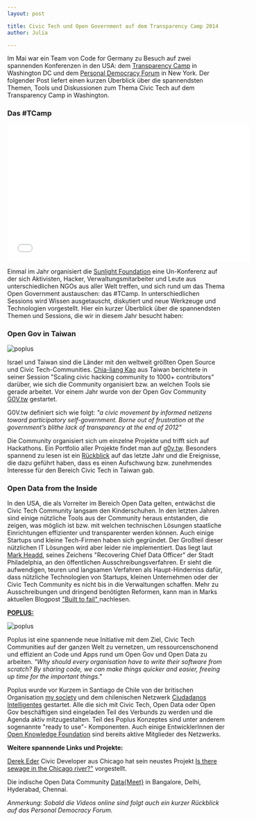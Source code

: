 ```yaml
---
layout: post

title: Civic Tech und Open Government auf dem Transparency Camp 2014
author: Julia

---
```


Im Mai war ein Team von Code for Germany zu Besuch auf zwei spannenden Konferenzen in den USA: dem [Transparency Camp] in Washington DC und dem [Personal Democracy Forum] in New York. Der folgender Post liefert einen kurzen Überblick über die spannendsten Themen, Tools und Diskussionen zum Thema Civic Tech auf dem Transparency Camp in Washington.

### Das #TCamp

<iframe width="560" height="315" src="//www.youtube.com/embed/Gu9hTrLINsI?list=PLdo_y1-rDBGbVxHaXTszak5gc57T7j9B2" frameborder="0" allowfullscreen></iframe>


Einmal im Jahr organisiert die [Sunlight Foundation] eine Un-Konferenz auf der sich Aktivisten, Hacker, Verwaltungsmitarbeiter und Leute aus unterschiedlichen NGOs aus aller Welt treffen, und sich rund um das Thema Open Government austauschen: das #TCamp. In unterschiedlichen Sessions wird Wissen ausgetauscht, diskutiert und neue Werkzeuge und Technologien vorgestellt. Hier ein kurzer Überblick über die spannendsten Themen und Sessions, die wir in diesem Jahr besucht haben:

### Open Gov in Taiwan


![poplus](/blog/govtw.png)


Israel und Taiwan sind die Länder mit den weltweit größten Open Source und Civic Tech-Communities. [Chia-liang Kao] aus Taiwan berichtete in seiner Session "Scaling civic hacking community to 1000+ contributors" darüber, wie sich die Community organisiert bzw. an welchen Tools sie gerade arbeitet. Vor einem Jahr wurde von der Open Gov Community [G0V.tw] gestartet.

G0V.tw definiert sich wie folgt: *"a civic movement by informed netizens toward participatory self-government. Borne out of frustration at the government’s blithe lack of transparency at the end of 2012"*

Die Community organisiert sich um einzelne Projekte und trifft sich auf Hackathons. Ein Portfolio aller Projekte findet man auf <a href="http://g0v.github.io/g0vis/#!/project/0">g0v.tw</a>. Besonders spannend zu lesen ist ein <a href="http://g0v.asia/tw/">Rückblick</a> auf das letzte Jahr und die Ereignisse, die dazu geführt haben, dass es einen Aufschwung bzw. zunehmendes Interesse für den Bereich Civic Tech in Taiwan gab.


### Open Data from the Inside


In den USA, die als Vorreiter im Bereich Open Data gelten, entwächst die Civic Tech Community langsam den Kinderschuhen. In den letzten Jahren sind einige nützliche Tools aus der Community heraus entstanden, die zeigen, was möglich ist bzw. mit welchen technischen Lösungen staatliche Einrichtungen effizienter und transparenter werden können. Auch einige Startups und kleine Tech-Firmen haben sich gegründet. Der Großteil dieser nützlichen IT Lösungen wird aber leider nie implementiert. Das liegt laut [Mark Headd], seines Zeichens "Recovering Chief Data Officer" der Stadt Philadelphia, an den öffentlichen Ausschreibungsverfahren.
Er sieht die aufwendigen, teuren und langsamen Verfahren als Haupt-Hinderniss dafür, dass nützliche Technologien von Startups, kleinen Unternehmen oder der Civic Tech Community es nicht bis in die Verwaltungen schaffen. Mehr zu Ausschreibungen und dringend benötigten Reformen, kann man in Marks aktuellen Blogpost <a href="http://civic.io/2014/06/18/built-to-fail/">"Built to fail" </a> nachlesen.

**<a href="http://poplus.org/">POPLUS:</a>**


![poplus](/blog/poplus.jpg)


Poplus ist eine spannende neue Initiative mit dem Ziel, Civic Tech Communities auf der ganzen Welt zu vernetzen, um ressourcenschonend und effizient an Code und Apps rund um Open Gov und Open Data zu arbeiten.
*"Why should every organisation have to write their software from scratch? By sharing code, we can make things quicker and easier, freeing up time for the important things."*

Poplus wurde vor Kurzem in Santiago de Chile von der britischen Organisation <a href="https://www.mysociety.org/">my society</a> und dem chilenischen Netzwerk <a href="http://www.ciudadanointeligente.org/">Ciudadanos Intelligentes</a> gestartet. Alle die sich mit Civic Tech, Open Data oder Open Gov beschäftigen sind eingeladen Teil des Verbunds zu werden und die Agenda aktiv mitzugestalten. Teil des Poplus Konzeptes sind unter anderem sogenannte "ready to use"- Komponenten. Auch einige EntwicklerInnen der <a href="http://okfn.de/">Open Knowledge Foundation</a> sind bereits aktive Mitglieder des Netzwerks.

**Weitere spannende Links und Projekte:**


[Derek Eder] Civic Developer aus Chicago hat sein neustes Projekt <a href="Is raw sewage being dumped into Chicago rivers right now?">Is there sewage in the Chicago river?"</a> vorgestellt.

Die indische Open Data Community [Data{Meet}] in Bangalore, Delhi, Hyderabad, Chennai.

*Anmerkung: Sobald die Videos online sind folgt auch ein kurzer Rückblick auf das Personal Democracy Forum.*



[Transparency Camp]: http://transparencycamp.org/
[Personal Democracy Forum]: http://personaldemocracy.com/
[Sunlight Foundation]: http://sunlightfoundation.com/
[G0V.tw]: http://g0v.github.io/g0vis/#!/project/0
[Chia-liang Kao]: https://twitter.com/clkao
[Mark Headd]: https://twitter.com/mheadd
[Derek Eder]: http://derekeder.com/
[Data{Meet}]: http://datameet.org/
